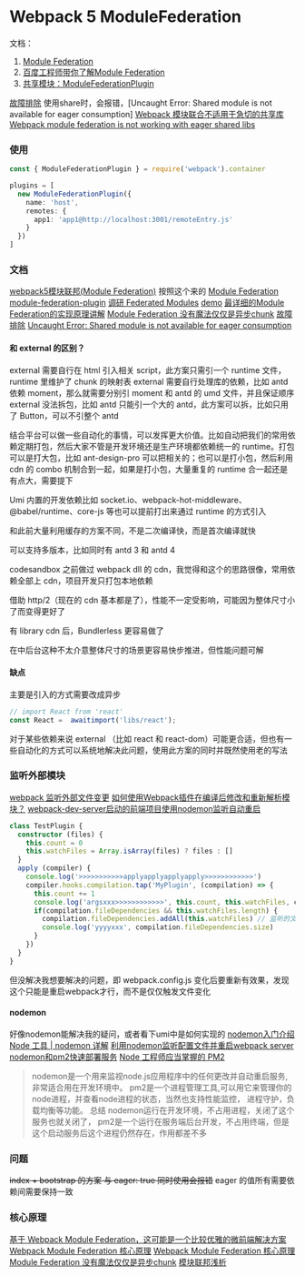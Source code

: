 # Webpack 5 ModuleFederation
文档：
1. [Module Federation](https://webpack.docschina.org/concepts/module-federation/)
2. [百度工程师带你了解Module Federation](https://baijiahao.baidu.com/s?id=1757137368593494033&wfr=spider&for=pc)
3. [共享模块：ModuleFederationPlugin](https://www.cnblogs.com/zcookies/p/16131326.html)

[故障排除](https://webpack.docschina.org/concepts/module-federation/#troubleshooting)
使用share时，会报错，[Uncaught Error: Shared module is not available for eager consumption]
[Webpack 模块联合不适用于急切的共享库](https://segmentfault.com/q/1010000043020060)
[Webpack module federation is not working with eager shared libs](https://stackoverflow.com/questions/66123283/webpack-module-federation-is-not-working-with-eager-shared-libs/66638938#66638938)

### 使用
```typescript
const { ModuleFederationPlugin } = require('webpack').container

plugins = [
  new ModuleFederationPlugin({
    name: 'host',
    remotes: {
      app1: 'app1@http://localhost:3001/remoteEntry.js'
    }
  })
]
```
### 文档
[webpack5模块联邦(Module Federation)](https://zhuanlan.zhihu.com/p/485148715) 按照这个来的
[Module Federation](https://webpack.docschina.org/concepts/module-federation/)
[module-federation-plugin](https://webpack.docschina.org/plugins/module-federation-plugin)
[调研 Federated Modules](https://mp.weixin.qq.com/s/sdIVsfmRlhDtT6DF2dmsJQ)
[demo](https://github.com/module-federation/module-federation-examples/)
[最详细的Module Federation的实现原理讲解](https://juejin.cn/post/7151281452716392462)
[Module Federation 没有魔法仅仅是异步chunk](https://zhuanlan.zhihu.com/p/352936804)
[故障排除](https://books.sangniao.com/manual/274077574/1055924632)
[Uncaught Error: Shared module is not available for eager consumption](https://books.sangniao.com/manual/274077574/2176736653)


#### 和 external 的区别？
external 需要自行在 html 引入相关 script，此方案只需引一个 runtime 文件，runtime 里维护了 chunk 的映射表
external 需要自行处理库的依赖，比如 antd 依赖 moment，那么就需要分别引 moment 和 antd 的 umd 文件，并且保证顺序
external 没法拆包，比如 antd 只能引一个大的 antd，此方案可以拆，比如只用了 Button，可以不引整个 antd

结合平台可以做一些自动化的事情，可以发挥更大价值。比如自动把我们的常用依赖定期打包，然后大家不管是开发环境还是生产环境都依赖统一的 runtime。打包可以是打大包，比如 ant-design-pro 可以把相关的；也可以是打小包，然后利用 cdn 的 combo 机制合到一起，如果是打小包，大量重复的 runtime 合一起还是有点大，需要提下

Umi 内置的开发依赖比如 socket.io、webpack-hot-middleware、@babel/runtime、core-js 等也可以提前打出来通过 runtime 的方式引入

和此前大量利用缓存的方案不同，不是二次编译快，而是首次编译就快

可以支持多版本，比如同时有 antd 3 和 antd 4

codesandbox 之前做过 webpack dll 的 cdn，我觉得和这个的思路很像，常用依赖全部上 cdn，项目开发只打包本地依赖

借助 http/2（现在的 cdn 基本都是了），性能不一定受影响，可能因为整体尺寸小了而变得更好了

有 library cdn 后，Bundlerless 更容易做了

在中后台这种不太介意整体尺寸的场景更容易快步推进，但性能问题可解

#### 缺点
主要是引入的方式需要改成异步
```typescript
// import React from 'react'
const React =  awaitimport('libs/react');

```
对于某些依赖来说 external （比如 react 和 react-dom）可能更合适，但也有一些自动化的方式可以系统地解决此问题，使用此方案的同时并既然使用老的写法

### 监听外部模块
[webpack 监听外部文件变更](https://www.keisei.top/watch-external-files-webpack-plugin/)
[如何使用Webpack插件在编译后修改和重新解析模块？](https://www.php1.cn/detail/Webpack_ChaJian__b167e22a.html)
[webpack-dev-server启动的前端项目使用nodemon监听自动重启](https://blog.51cto.com/u_15713165/5459778)

```typescript
class TestPlugin {
  constructor (files) {
    this.count = 0
    this.watchFiles = Array.isArray(files) ? files : []
  }
  apply (compiler) {
    console.log('>>>>>>>>>>>applyapplyapplyapply>>>>>>>>>>>>')
    compiler.hooks.compilation.tap('MyPlugin', (compilation) => {
      this.count += 1
      console.log('argsxxx>>>>>>>>>>>>', this.count, this.watchFiles, compilation.fileDependencies)
      if(compilation.fileDependencies && this.watchFiles.length) {
        compilation.fileDependencies.addAll(this.watchFiles) // 监听的文件
        console.log('yyyyxxx', compilation.fileDependencies.size)
      }
    })
  }
}
```
但没解决我想要解决的问题，即 webpack.config.js 变化后要重新有效果，发现这个只能是重启webpack才行，而不是仅仅触发文件变化

#### nodemon
好像nodemon能解决我的疑问，或者看下umi中是如何实现的
[nodemon入门介绍](https://zhuanlan.zhihu.com/p/96720675)
[Node 工具 | nodemon 详解](https://www.jianshu.com/p/a35dfc72c6e6)
[利用nodemon监听配置文件并重启webpack server](https://zhuanlan.zhihu.com/p/409880360)
[nodemon和pm2快速部署服务](https://blog.csdn.net/bobo789456123/article/details/125584876)
[Node 工程师应当掌握的 PM2](https://baijiahao.baidu.com/s?id=1665037401501338559&wfr=spider&for=pc)
> nodemon是一个用来监视node.js应用程序中的任何更改并自动重启服务,非常适合用在开发环境中。
> pm2是一个进程管理工具,可以用它来管理你的node进程，并查看node进程的状态，当然也支持性能监控，
进程守护，负载均衡等功能。
> 总结
> nodemon运行在开发环境，不占用进程，关闭了这个服务也就关闭了，
> pm2是一个运行在服务端后台开发，不占用终端，但是这个启动服务后这个进程仍然存在，作用都差不多

### 问题
~~index + bootstrap 的方案 与 eager: true 同时使用会报错~~
eager 的值所有需要依赖间需要保持一致

### 核心原理
[基于 Webpack Module Federation，这可能是一个比较优雅的微前端解决方案](https://juejin.cn/post/7020607552190677000)
[Webpack Module Federation 核心原理](https://zhuanlan.zhihu.com/p/449700396)
[Webpack Module Federation 核心原理](https://juejin.cn/post/7045211570716016676)
[Module Federation 没有魔法仅仅是异步chunk](https://zhuanlan.zhihu.com/p/352936804)
[模块联邦浅析](https://cloud.tencent.com/developer/article/2086808)
